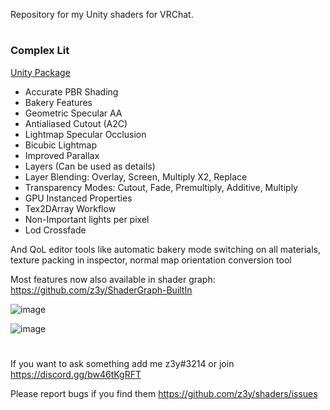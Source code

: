 Repository for my Unity shaders for VRChat.
#
### Complex Lit
[Unity Package](https://github.com/z3y/shaders/releases)


- Accurate PBR Shading
- Bakery Features
- Geometric Specular AA
- Antialiased Cutout (A2C)
- Lightmap Specular Occlusion
- Bicubic Lightmap
- Improved Parallax
- Layers (Can be used as details)
- Layer Blending: Overlay, Screen, Multiply X2, Replace
- Transparency Modes: Cutout, Fade, Premultiply, Additive, Multiply
- GPU Instanced Properties
- Tex2DArray Workflow
- Non-Important lights per pixel
- Lod Crossfade

And QoL editor tools like automatic bakery mode switching on all materials, texture packing in inspector, normal map orientation conversion tool

Most features now also available in shader graph: https://github.com/z3y/ShaderGraph-BuiltIn

![image](https://user-images.githubusercontent.com/33181641/161634291-e7c7d2fb-c227-4551-a8aa-6dceb8c06b09.png)



![image](https://user-images.githubusercontent.com/33181641/161634313-4adc5875-d54e-4e63-8aa2-c2c5a97ec344.png)


#
If you want to ask something add me z3y#3214 or join https://discord.gg/bw46tKgRFT

Please report bugs if you find them https://github.com/z3y/shaders/issues

